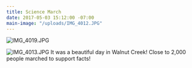 ```yaml
---
title: Science March
date: 2017-05-03 15:12:00 -07:00
main-image: "/uploads/IMG_4012.JPG"
---
```


![IMG_4019.JPG](/uploads/IMG_4019.JPG)

![IMG_4013.JPG](/uploads/IMG_4013.JPG)
It was a beautiful day in Walnut Creek! Close to 2,000 people marched to support facts!